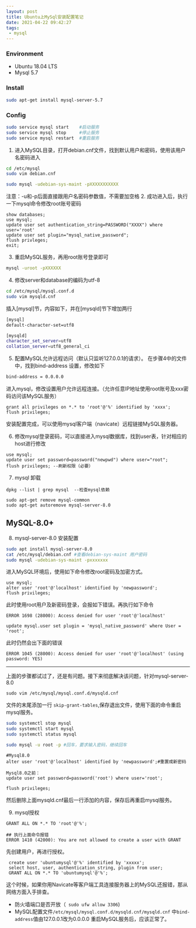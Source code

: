 ```yaml
---
layout: post
title: Ubuntu上MySql安装配置笔记
date: 2021-04-22 09:42:27
tags:  
 - mysql
---
```


### Environment
* Ubuntu 18.04 LTS
* Mysql 5.7

### Install
``` bash
sudo apt-get install mysql-server-5.7
```

<!--more-->
### Config
```  bash
sudo service mysql start 	#启动服务
sudo service mysql stop		#停止服务
sudo service mysql restart	#重启服务
```

1. 进入MySQL目录，打开debian.cnf文件，找到默认用户和密码，使用该用户名密码进入
``` bash
cd /etc/mysql
sudo vim debian.cnf
```
``` bash
sudo mysql -udebian-sys-maint -pXXXXXXXXXXX		
```
注意：-u和-p后面直接跟用户名密码参数值，不需要加空格
2. 成功进入后，执行一下mysql命令修改root账号密码

 ``` mysql
 show databases;
 use mysql;
 update user set authentication_string=PASSWORD("XXXX") where user='root'
 update user set plugin="mysql_native_password";
 flush privleges;
 exit;
 ```
3. 重启MySQL服务，再用root账号登录即可
``` bash
mysql -uroot -pXXXXXX 
```
4. 修改server和database的编码为utf-8
``` bash
cd /etc/mysql/mysql.conf.d
sudo vim mysqld.cnf
```
插入[mysql]节，内容如下，并在[mysqld]节下增加两行

 ``` bash
 [mysql]
 default-character-set=utf8
 ```
 ``` bash
 [mysqld]
 character_set_server=utf8
 collation_server=utf8_general_ci
 ```

5. 配置MySQL允许远程访问（默认只监听127.0.0.1的请求）。
在步骤4中的文件中，找到bind-address 设置，修改如下
``` bash
bind-address = 0.0.0.0
```
进入mysql，修改设置用户允许远程连接。（允许任意IP地址使用root账号及xxx密码访问该MySQL服务）
``` mysql
grant all privileges on *.* to 'root'@'%' identified by 'xxxx';
flush privileges;
```

 安装配置完成，可以使用mysql客户端（navicate）远程链接MySQL服务器。

6. 修改mysql登录密码，可以直接进入mysql数据库，找到user表，针对相应的host进行修改
``` mysql
use mysql;
update user set password=password("newpwd") where user="root";
flush privileges; --刷新权限（必要）
```


7. mysql 卸载
```
dpkg --list | grep mysql  --检查mysql依赖

sudo apt-get remove mysql-common
sudo apt-get autoremove mysql-server-8.0
```

## MySQL-8.0+ 
8. mysql-server-8.0 安装配置

``` bash
sudo apt install mysql-server-8.0
cat /etc/mysql/debian.cnf #查看debian-sys-maint 用户密码
sudo mysql -udebian-sys-maint -pxxxxxxx
```
进入MySQL环境后，使用如下命令修改root密码及加密方式。
```mysql
use mysql;
alter user 'root'@'localhost' identified by 'newpassword';  
flush privileges;
```
此时使用root用户及新密码登录，会报如下错误。再执行如下命令
```
ERROR 1698 (28000): Access denied for user 'root'@'localhost'
```
```
update mysql.user set plugin = 'mysql_native_password' where User = 'root';
```
此时仍然会出下面的错误
```
ERROR 1045 (28000): Access denied for user 'root'@'localhost' (using password: YES)
```

---
上面的步骤都试过了，还是有问题。接下来彻底解决该问题，针对mysql-server-8.0
```
sudo vim /etc/mysql/mysql.conf.d/mysqld.cnf
```
文件的末尾添加一行 ```skip-grant-tables```,保存退出文件，使用下面的命令重启mysql服务。
``` bash
sudo systemctl stop mysql
sudo systemctl start mysql
sudo systemctl status mysql

sudo mysql -u root -p #回车，要求输入密码，继续回车
```

``` mysql
#Mysql8.0
alter user 'root'@'localhost' identified by 'newpassword';#重置成新密码

Mysql8.0之前：
update user set password=password('root') where user='root';

flush privileges;
```

然后删除上面mysqld.cnf最后一行添加的内容，保存后再重启mysql服务。


9. mysql授权
```
GRANT ALL ON *.* TO 'root'@'%';

## 执行上面命令报错
ERROR 1410 (42000): You are not allowed to create a user with GRANT
```
先创建用户，再进行授权。

``` mysql
 create user 'ubuntumysql'@'%' identified by 'xxxxx';
 select host, user, authentication_string, plugin from user;
 GRANT ALL ON *.* TO 'ubuntumysql'@'%';
```
这个时候，如果你用Navicate等客户端工具连接服务器上的MySQL还报错，那从网络方面入手排查。
* 防火墙端口是否开放（``` sudo ufw allow 3306```)
* MySQL配置文件```/etc/mysql/mysql.conf.d/mysqld.cnf/mysqld.cnf``` 中```bind-address```值由127.0.0.1改为0.0.0.0 重启MySQL服务后，应该正常了。
